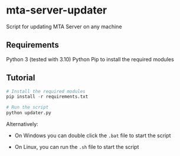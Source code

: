 # mta-server-updater

Script for updating MTA Server on any machine

## Requirements

Python 3 (tested with 3.10)
Python Pip to install the required modules

## Tutorial

```py
# Install the required modules
pip install -r requirements.txt
```

```py
# Run the script
python updater.py
```

Alternatively:

- On Windows you can double click the `.bat` file to start the script

- On Linux, you can run the `.sh` file to start the script
